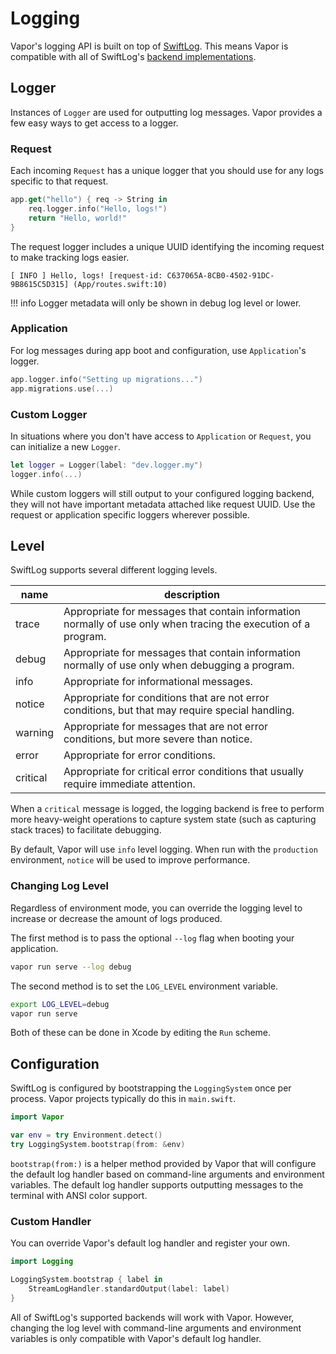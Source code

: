 # Logging 

Vapor's logging API is built on top of [SwiftLog](https://github.com/apple/swift-log). This means Vapor is compatible with all of SwiftLog's [backend implementations](https://github.com/apple/swift-log#backends). 

## Logger

Instances of `Logger` are used for outputting log messages. Vapor provides a few easy ways to get access to a logger.

### Request

Each incoming `Request` has a unique logger that you should use for any logs specific to that request.

```swift
app.get("hello") { req -> String in
    req.logger.info("Hello, logs!")
    return "Hello, world!"
}
```

The request logger includes a unique UUID identifying the incoming request to make tracking logs easier.

```
[ INFO ] Hello, logs! [request-id: C637065A-8CB0-4502-91DC-9B8615C5D315] (App/routes.swift:10)
```

!!! info
	Logger metadata will only be shown in debug log level or lower.

### Application

For log messages during app boot and configuration, use `Application`'s logger.

```swift
app.logger.info("Setting up migrations...")
app.migrations.use(...)
```

### Custom Logger

In situations where you don't have access to `Application` or `Request`, you can initialize a new `Logger`. 

```swift
let logger = Logger(label: "dev.logger.my")
logger.info(...)
```

While custom loggers will still output to your configured logging backend, they will not have important metadata attached like request UUID. Use the request or application specific loggers wherever possible. 

## Level

SwiftLog supports several different logging levels.

|name|description|
|-|-|
|trace|Appropriate for messages that contain information normally of use only when tracing the execution of a program.|
|debug|Appropriate for messages that contain information normally of use only when debugging a program.|
|info|Appropriate for informational messages.|
|notice|Appropriate for conditions that are not error conditions, but that may require special handling.|
|warning|Appropriate for messages that are not error conditions, but more severe than notice.|
|error|Appropriate for error conditions.|
|critical|Appropriate for critical error conditions that usually require immediate attention.|

When a `critical` message is logged, the logging backend is free to perform more heavy-weight operations to capture system state (such as capturing stack traces) to facilitate debugging.

By default, Vapor will use `info` level logging. When run with the `production` environment, `notice` will be used to improve performance. 

### Changing Log Level

Regardless of environment mode, you can override the logging level to increase or decrease the amount of logs produced. 

The first method is to pass the optional `--log` flag when booting your application.

```sh
vapor run serve --log debug
```

The second method is to set the `LOG_LEVEL` environment variable.

```sh
export LOG_LEVEL=debug
vapor run serve
```

Both of these can be done in Xcode by editing the `Run` scheme.

## Configuration

SwiftLog is configured by bootstrapping the `LoggingSystem` once per process. Vapor projects typically do this in `main.swift`.

```swift
import Vapor

var env = try Environment.detect()
try LoggingSystem.bootstrap(from: &env)
```

`bootstrap(from:)` is a helper method provided by Vapor that will configure the default log handler based on command-line arguments and environment variables. The default log handler supports outputting messages to the terminal with ANSI color support. 

### Custom Handler

You can override Vapor's default log handler and register your own.

```swift
import Logging

LoggingSystem.bootstrap { label in
    StreamLogHandler.standardOutput(label: label)
}
```

All of SwiftLog's supported backends will work with Vapor. However, changing the log level with command-line arguments and environment variables is only compatible with Vapor's default log handler.
